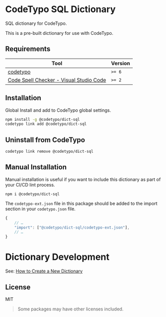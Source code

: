 # CodeTypo SQL Dictionary

SQL dictionary for CodeTypo.

This is a pre-built dictionary for use with CodeTypo.

## Requirements

| Tool                                                                                                                                 | Version |
| ------------------------------------------------------------------------------------------------------------------------------------ | ------- |
| [codetypo](https://github.com/khulnasoft/codetypo)                                                                               | `>= 6`  |
| [Code Spell Checker - Visual Studio Code](https://marketplace.visualstudio.com/items?itemName=khulnasoft.code-spell-checker) | `>= 2`  |

## Installation

Global Install and add to CodeTypo global settings.

```sh
npm install -g @codetypo/dict-sql
codetypo link add @codetypo/dict-sql
```

## Uninstall from CodeTypo

```sh
codetypo link remove @codetypo/dict-sql
```

## Manual Installation

Manual installation is useful if you want to include this dictionary as part of your CI/CD lint process.

```
npm i @codetypo/dict-sql
```

The `codetypo-ext.json` file in this package should be added to the import section in your `codetypo.json` file.

```javascript
{
    // …
    "import": ["@codetypo/dict-sql/codetypo-ext.json"],
    // …
}
```

# Dictionary Development

See: [How to Create a New Dictionary](https://github.com/khulnasoft/codetypo#how-to-create-a-new-dictionary)

## License

MIT

> Some packages may have other licenses included.
